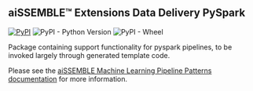 ## aiSSEMBLE&trade; Extensions Data Delivery PySpark

[![PyPI](https://img.shields.io/pypi/v/aissemble-extensions-data-delivery-spark-py?logo=python&logoColor=gold)](https://pypi.org/project/aissemble-extensions-data-delivery-spark-py/)
![PyPI - Python Version](https://img.shields.io/pypi/pyversions/aissemble-extensions-data-delivery-spark-py?logo=python&logoColor=gold)
![PyPI - Wheel](https://img.shields.io/pypi/wheel/aissemble-extensions-data-delivery-spark-py?logo=python&logoColor=gold)

Package containing support functionality for pyspark pipelines, to be invoked largely through generated template code.

Please see the [aiSSEMBLE Machine Learning Pipeline Patterns documentation](https://boozallen.github.io/aissemble/aissemble/current/machine-learning-pipeline-details.html)
for more information.
